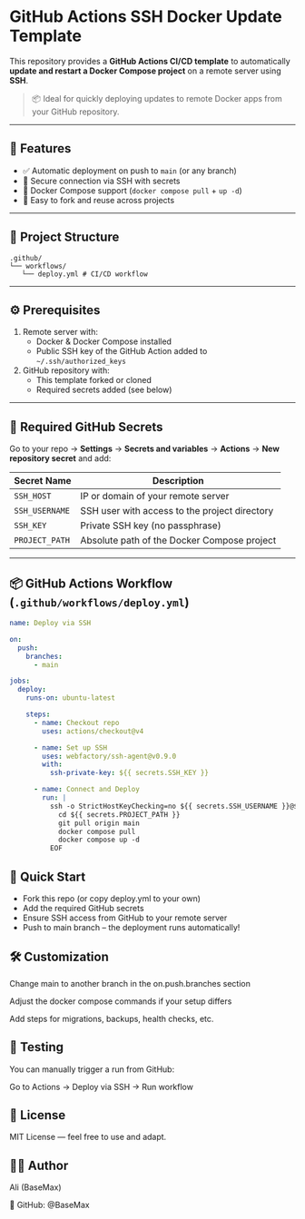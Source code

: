 # GitHub Actions SSH Docker Update Template

This repository provides a **GitHub Actions CI/CD template** to automatically **update and restart a Docker Compose project** on a remote server using **SSH**.

> 📦 Ideal for quickly deploying updates to remote Docker apps from your GitHub repository.

---

## 🚀 Features

- ✅ Automatic deployment on push to `main` (or any branch)
- 🔐 Secure connection via SSH with secrets
- 🐳 Docker Compose support (`docker compose pull` + `up -d`)
- 🔁 Easy to fork and reuse across projects

---

## 📂 Project Structure

```
.github/
└── workflows/
   └── deploy.yml # CI/CD workflow
```

---

## ⚙️ Prerequisites

1. Remote server with:
   - Docker & Docker Compose installed
   - Public SSH key of the GitHub Action added to `~/.ssh/authorized_keys`
2. GitHub repository with:
   - This template forked or cloned
   - Required secrets added (see below)

---

## 🔐 Required GitHub Secrets

Go to your repo → **Settings** → **Secrets and variables** → **Actions** → **New repository secret** and add:

| Secret Name     | Description                                     |
|------------------|-------------------------------------------------|
| `SSH_HOST`       | IP or domain of your remote server              |
| `SSH_USERNAME`   | SSH user with access to the project directory   |
| `SSH_KEY`        | Private SSH key (no passphrase)                 |
| `PROJECT_PATH`   | Absolute path of the Docker Compose project     |

---

## 📦 GitHub Actions Workflow (`.github/workflows/deploy.yml`)

```yaml
name: Deploy via SSH

on:
  push:
    branches:
      - main

jobs:
  deploy:
    runs-on: ubuntu-latest

    steps:
      - name: Checkout repo
        uses: actions/checkout@v4

      - name: Set up SSH
        uses: webfactory/ssh-agent@v0.9.0
        with:
          ssh-private-key: ${{ secrets.SSH_KEY }}

      - name: Connect and Deploy
        run: |
          ssh -o StrictHostKeyChecking=no ${{ secrets.SSH_USERNAME }}@${{ secrets.SSH_HOST }} << 'EOF'
            cd ${{ secrets.PROJECT_PATH }}
            git pull origin main
            docker compose pull
            docker compose up -d
          EOF
```

## 🚀 Quick Start

- Fork this repo (or copy deploy.yml to your own)
- Add the required GitHub secrets
- Ensure SSH access from GitHub to your remote server
- Push to main branch – the deployment runs automatically!

## 🛠️ Customization

Change main to another branch in the on.push.branches section

Adjust the docker compose commands if your setup differs

Add steps for migrations, backups, health checks, etc.

## 🧪 Testing

You can manually trigger a run from GitHub:

Go to Actions → Deploy via SSH → Run workflow

## 🧾 License

MIT License — feel free to use and adapt.

## 🙋‍♂️ Author

Ali (BaseMax)

🔗 GitHub: @BaseMax
